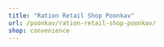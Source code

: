 ```yaml
---
title: "Ration Retail Shop Poonkav"
url: /poonkav/ration-retail-shop-poonkav/
shop: convenience
---
```

